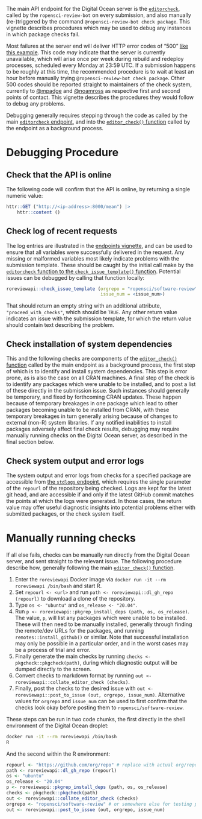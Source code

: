 The main API endpoint for the Digital Ocean server is the
[`editorcheck`](https://docs.ropensci.org/roreviewapi/articles/endpoints.html#editorcheck),
called by the `ropensci-review-bot` on every submission, and also
manually (re-)triggered by the command
`@ropensci-review-bot check package`. This vignette describes procedures
which may be used to debug any instances in which package checks fail.

Most failures at the server end will deliver HTTP error codes of “500”
[like this
example](https://github.com/ropensci/software-review/issues/463#issuecomment-920941332).
This code *may* indicate that the server is currently unavailable, which
will arise once per week during rebuild and redeploy processes,
scheduled every Monday at 23:59 UTC. If a submission happens to be
roughly at this time, the recommended procedure is to wait at least an
hour before manually trying `@ropensci-review-bot check package`. Other
500 codes should be reported straight to maintainers of the check
system, currently to [@mpadge](https://github.com/mpadge) and
[@noamross](https://github.com/noamross) as respective first and second
points of contact. This vignette describes the procedures they would
follow to debug any problems.

Debugging generally requires stepping through the code as called by the
main [`editorcheck`
endpoint](https://github.com/ropensci-review-tools/roreviewapi/blob/main/R/plumber.R),
and into the [`editor_check()`
function](https://github.com/ropensci-review-tools/roreviewapi/blob/main/R/editor-check.R)
called by the endpoint as a background process.

# Debugging Procedure

## Check that the API is online

The following code will confirm that the API is online, by returning a
single numeric value:

``` r
httr::GET ("http://<ip-address>:8000/mean") |>
    httr::content ()
```

## Check log of recent requests

The log entries are illustrated in the [endpoints
vignette](https://docs.ropensci.org/roreviewapi/articles/endpoints.html#5-log),
and can be used to ensure that all variables were successfully delivered
in the request. Any missing or malformed variables most likely indicate
problems with the submission template. These should be caught by the
initial call make by the [`editorcheck` function to the
`check_issue_template()`
function](https://github.com/ropensci-review-tools/roreviewapi/blob/82c9724a712094e4ccabb3974cb952f68ad5180f/R/plumber.R#L23).
Potential issues can be debugged by calling that function locally:

``` r
roreviewapi::check_issue_template (orgrepo = "ropensci/software-review",
                                   issue_num = <issue_num>)
```

That should return an empty string with an additional attribute,
`"proceed_with_checks"`, which should be `TRUE`. Any other return value
indicates an issue with the submission template, for which the return
value should contain text describing the problem.

## Check installation of system dependencies

This and the following checks are components of the [`editor_check()`
function](https://github.com/ropensci-review-tools/roreviewapi/blob/main/R/editor-check.R)
called by the main endpoint as a background process, the first step of
which is to identify and install system dependencies. This step is error
prone, as is also the case on all CRAN machines. A final step of the
check is to identify any packages which were unable to be installed, and
to post a list of these directly in the submission issue. Such instances
should generally be temporary, and fixed by forthcoming CRAN updates.
These happen because of temporary breakages in one package which lead to
other packages becoming unable to be installed from CRAN, with these
temporary breakages in turn generally arising because of changes to
external (non-R) system libraries. If any notified inabilities to
install packages adversely affect final check results, debugging may
require manually running checks on the Digital Ocean server, as
described in the final section below.

## Check system output and error logs

The system output and error logs from checks for a specified package are
accessible from [the `stdlogs`
endpoint](https://docs.ropensci.org/roreviewapi/articles/endpoints.html#7-stdlogs),
which requires the single parameter of the `repourl` of the repository
being checked. Logs are kept for the latest git head, and are accessible
if and only if the latest GitHub commit matches the points at which the
logs were generated. In those cases, the return value may offer useful
diagnostic insights into potential problems either with submitted
packages, or the check system itself.

# Manually running checks

If all else fails, checks can be manually run directly from the Digital
Ocean server, and sent straight to the relevant issue. The following
procedure describe how, generally following the main [`editor_check()`
function](https://github.com/ropensci-review-tools/roreviewapi/blob/main/R/editor-check.R).

1.  Enter the `roreviewapi` Docker image via
    `docker run -it --rm roreviewapi /bin/bash` and start R.
2.  Set `repourl <- <url>` and run
    `path <- roreviewapi::dl_gh_repo (repourl)` to download a clone of
    the repository.
3.  Type `os <- "ubuntu"` and `os_release <- "20.04"`.
4.  Run `p <- roreviewapi::pkgrep_install_deps (path, os, os_release)`.
    The value, `p`, will list any packages which were unable to be
    installed. These will then need to be manually installed, generally
    through finding the remote/dev URLs for the packages, and running
    `remotes::install_github()` or similar. Note that successful
    installation may only be possible in a particular order, and in the
    worst cases may be a process of trial and error.
5.  Finally generate the main checks by running
    `checks <- pkgcheck::pkgcheck(path)`, during which diagnostic output
    will be dumped directly to the screen.
6.  Convert checks to markdown format by running
    `out <- roreviewapi::collate_editor_check (checks)`.
7.  Finally, post the checks to the desired issue with
    `out <- roreviewapi::post_to_issue (out, orgrepo, issue_num)`.
    Alternative values for `orgrepo` and `issue_num` can be used to
    first confirm that the checks look okay before posting them to
    `ropensci/software-review`.

These steps can be run in two code chunks, the first directly in the
shell environment of the Digital Ocean droplet:

``` bash
docker run -it --rm roreviewapi /bin/bash
R
```

And the second within the R environment:

``` r
repourl <- "https://github.com/org/repo" # replace with actual org/repo values
path <- roreviewapi::dl_gh_repo (repourl)
os <- "ubuntu"
os_release <- "20.04"
p <- roreviewapi::pkgrep_install_deps (path, os, os_release)
checks <- pkgcheck::pkgcheck(path)
out <- roreviewapi::collate_editor_check (checks)
orgrepo <- "ropensci/software-review" # or somewhere else for testing purposes
out <- roreviewapi::post_to_issue (out, orgrepo, issue_num)
```
